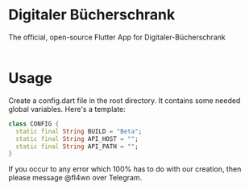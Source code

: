 # Digitaler Bücherschrank

The official, open-source Flutter App for Digitaler-Bücherschrank <br><br>

# Usage

Create a config.dart file in the root directory. It contains some needed global variables. Here's a template:
```dart
class CONFIG {
  static final String BUILD = "Beta";
  static final String API_HOST = "";
  static final String API_PATH = "";
}
```
 
If you occur to any error which 100% has to do with our creation, then please message @fl4wn over Telegram.
